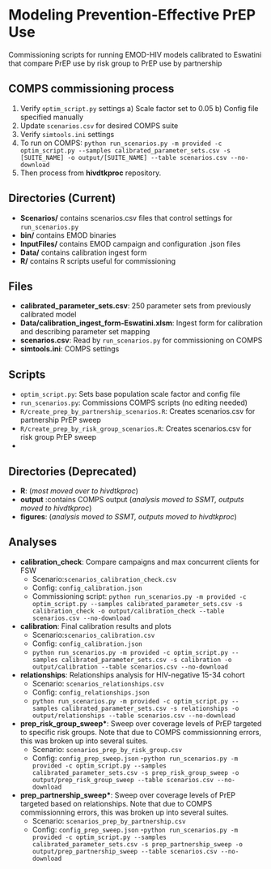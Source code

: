 
# Modeling Prevention-Effective PrEP Use 
Commissioning scripts for running EMOD-HIV models calibrated to Eswatini that compare PrEP use by risk group to PrEP use by partnership

## COMPS commissioning process
1. Verify `optim_script.py` settings
	a) Scale factor set to 0.05
	b) Config file specified manually
2. Update `scenarios.csv` for desired COMPS suite
3. Verify `simtools.ini` settings
4. To run on COMPS: `python run_scenarios.py -m provided -c optim_script.py --samples calibrated_parameter_sets.csv -s [SUITE_NAME] -o output/[SUITE_NAME] --table scenarios.csv --no-download`
5. Then process from **hivdtkproc** repository.

## Directories (Current)
- **Scenarios/** contains scenarios.csv files that control settings for `run_scenarios.py`
- **bin/** contains EMOD binaries
- **InputFiles/** contains EMOD campaign and configuration .json files
- **Data/** contains calibration ingest form
- **R/** contains R scripts useful for commissioning

## Files
- **calibrated_parameter_sets.csv**: 250 parameter sets from previously calibrated model
- **Data/calibration_ingest_form-Eswatini.xlsm**: Ingest form for calibration and describing parameter set mapping
- **scenarios.csv**: Read by `run_scenarios.py` for commissioning on COMPS
- **simtools.ini**: COMPS settings

## Scripts
- `optim_script.py`: Sets base population scale factor and config file
- `run_scenarios.py`: Commissions COMPS scripts (no editing needed)
- `R/create_prep_by_partnership_scenarios.R`: Creates scenarios.csv for partnership PrEP sweep
- `R/create_prep_by_risk_group_scenarios.R`: Creates scenarios.csv for risk group PrEP sweep
- 
## Directories (Deprecated)
- **R**: (*most moved over to hivdtkproc*)
- **output** :contains COMPS output (*analysis moved to SSMT, outputs moved to hivdtkproc*)
- **figures**: (*analysis moved to SSMT, outputs moved to hivdtkproc*)

## Analyses
- **calibration_check**: Compare campaigns and max concurrent clients for FSW
	- Scenario:`scenarios_calibration_check.csv`
	- Config: `config_calibration.json`
	- Commissioning script: `python run_scenarios.py -m provided -c optim_script.py --samples calibrated_parameter_sets.csv -s calibration_check -o output/calibration_check --table scenarios.csv --no-download`
- **calibration**: Final calibration results and plots
	- Scenario:`scenarios_calibration.csv`
	- Config: `config_calibration.json`
	- `python run_scenarios.py -m provided -c optim_script.py --samples calibrated_parameter_sets.csv -s calibration -o output/calibration --table scenarios.csv --no-download` 
- **relationships**: Relationships analysis for HIV-negative 15-34 cohort
	- Scenario: `scenarios_relationships.csv`
	- Config: `config_relationships.json`
	- `python run_scenarios.py -m provided -c optim_script.py --samples calibrated_parameter_sets.csv -s relationships -o output/relationships --table scenarios.csv --no-download`
- **prep_risk_group_sweep\***: Sweep over coverage levels of PrEP targeted to specific risk groups. Note that due to COMPS commissionning errors, this was broken up into several suites.
	- Scenario: `scenarios_prep_by_risk_group.csv`
	- Config: `config_prep_sweep.json`
	-`python run_scenarios.py -m provided -c optim_script.py --samples calibrated_parameter_sets.csv -s prep_risk_group_sweep -o output/prep_risk_group_sweep --table scenarios.csv --no-download`
- **prep_partnership_sweep\***: Sweep over coverage levels of PrEP targeted based on relationships. Note that due to COMPS commissionning errors, this was broken up into several suites.
	- Scenario: `scenarios_prep_by_partnership.csv`
	- Config: `config_prep_sweep.json`
	-`python run_scenarios.py -m provided -c optim_script.py --samples calibrated_parameter_sets.csv -s prep_partnership_sweep -o output/prep_partnership_sweep --table scenarios.csv --no-download`

